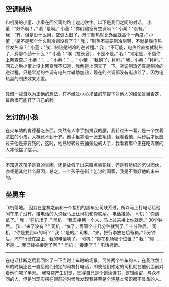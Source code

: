 ## 空调制热
和机房的小董、小秦在回公司的路上边走吹牛。以下是我们之间的对话。
小董：“好冷啊！。”
我:“是啊。”
小董：“你们寝室有空调吗？”
小秦：“没有。”
我：“有，但是没什么用，空调太旧了，开了制热就比外面就高个一两度。”
小董：“是不是那个什么制冷剂没有了？”
我：“制热不需要制冷剂啊，不就是靠电热丝发热吗？”
小董：“唉，制热是制冷的逆过程。”
我：“不可能，电热丝直接就制热了，费那个劲干什么？”
小董：“唉（拉长音），不是不是。”
我：“肯定是，不信你上网查查。”
小董：“……”
小秦：“……”
小董：“我到了，拜拜。”
我、小秦：“拜拜。”
回去之后小董上没上网查我不知道，我倒是上网查了一下。空调制热还真是制冷的逆过程，只是早期的空调有电热丝辅助加热，现在的空调都没有电热丝了，因为电热丝的制热效果太差。
_ _ _
凭借一些自以为正确的想法，在不经过小心求证的前提下对他人的结论盲目否定，最后很可能打了自己的脸。
## 乞讨的小孩
在火车站的肯德基吃东西，突然有人拿手指捅我的腰，我转过头一看，是一个衣着肮脏的小孩，大概还不到十岁。他手里拿着一张五毛钱，我看着他，两秒后才反应过来他是来要钱的，这时，他已经转过去捅旁边的人了，我看着那个正在吃汉堡的人冲他摆了摆手。
_ _ _
不知道这孩子是真的贫困，还是放假了出来赚点零花钱，还是有组织的乞讨团伙，亦或是其他什么原因，总之，一个孩子在街上乞讨的国家，我是不看好他的未来的。
## 坐黑车
飞机落地。
因为在登机之前和一个接机的黑车公司联系过，所以马上打电话给他问车来了没有。接电话的人说我马上让司机和你联系。
电话接通。
司机：“你到拿了。”
我：“在机场了。”
司机：“我去接另一个人，马上过来接上你就走。”
30分钟后。
我：“来了没有？”
司机：“快了，再等个十几分钟就到了。”
十分钟后。
司机：“你是要到xx的吗？”
我：“是的。”
司机：“来，把行李放在后备箱。”
5分钟后，汽车行驶在路上，我的电话响了。
司机：“你在机场哪个位置？”
我：“你……不是……我已经被接走了啊？”
司机：“接走了？”
电话挂断。
_ _ _
在电话挂断之后我回忆了一下当时上车时的场景，另外两个坐车的人，在我欣然上车的时候还在一直给他们预定的司机打电话，即使他们预定的司机就在他们面前对着他们喊了半天。
我常常产生幻觉，觉得自己是个饱读诗书，逻辑缜密，与众不同的人，但是当现实摆在眼前的时候我发现我甚至是个连基本常识都不具备的人。

